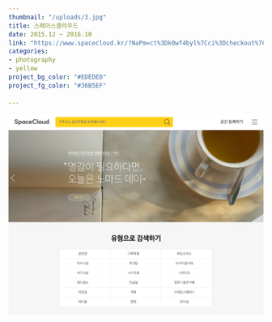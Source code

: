 ```yaml
---
thumbnail: "/uploads/3.jpg"
title: 스페이스클라우드
date: 2015.12 ~ 2016.10
link: "https://www.spacecloud.kr/?NaPm=ct%3Dk0wf4byl%7Cci%3Dcheckout%7Ctr%3Dds%7Ctrx%3D%7Chk%3D41b991e841d864ce2b08890fdd3294f721b489d1"
categories:
- photography
- yellow
project_bg_color: "#EDEDED"
project_fg_color: "#36B5EF"

---
```

![](/uploads/3.jpg)